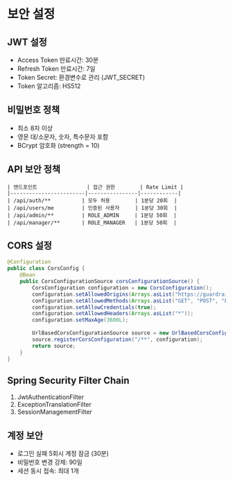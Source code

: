 # 보안 설정

## JWT 설정
- Access Token 만료시간: 30분
- Refresh Token 만료시간: 7일
- Token Secret: 환경변수로 관리 (JWT_SECRET)
- Token 알고리즘: HS512

## 비밀번호 정책
- 최소 8자 이상
- 영문 대/소문자, 숫자, 특수문자 포함
- BCrypt 암호화 (strength = 10)

## API 보안 정책
```
| 엔드포인트                | 접근 권한        | Rate Limit |
|------------------------|----------------|------------|
| /api/auth/**          | 모두 허용        | 1분당 20회  |
| /api/users/me         | 인증된 사용자     | 1분당 30회  |
| /api/admin/**         | ROLE_ADMIN     | 1분당 50회  |
| /api/manager/**       | ROLE_MANAGER   | 1분당 50회  |
```

## CORS 설정
```java
@Configuration
public class CorsConfig {
    @Bean
    public CorsConfigurationSource corsConfigurationSource() {
        CorsConfiguration configuration = new CorsConfiguration();
        configuration.setAllowedOrigins(Arrays.asList("https://guardrain.com"));
        configuration.setAllowedMethods(Arrays.asList("GET", "POST", "PUT", "DELETE"));
        configuration.setAllowCredentials(true);
        configuration.setAllowedHeaders(Arrays.asList("*"));
        configuration.setMaxAge(3600L);
        
        UrlBasedCorsConfigurationSource source = new UrlBasedCorsConfigurationSource();
        source.registerCorsConfiguration("/**", configuration);
        return source;
    }
}
```

## Spring Security Filter Chain
1. JwtAuthenticationFilter
2. ExceptionTranslationFilter
3. SessionManagementFilter

## 계정 보안
- 로그인 실패 5회시 계정 잠금 (30분)
- 비밀번호 변경 강제: 90일
- 세션 동시 접속: 최대 1개